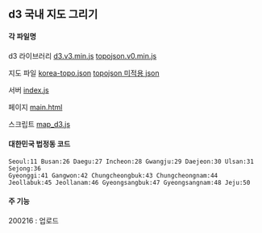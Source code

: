 ## d3 국내 지도 그리기

#### 각 파일명
d3 라이브러리
[d3.v3.min.js](https://github.com/HyeonDKIM/d3.js/blob/master/KoreaMap/d3.v3.min.js)
[topojson.v0.min.js](https://github.com/HyeonDKIM/d3.js/blob/master/KoreaMap/topojson.v0.min.js)

지도 파일
[korea-topo.json](https://github.com/HyeonDKIM/d3.js/blob/master/KoreaMap/korea-topo.json)
[topojson 미적용 json](https://github.com/HyeonDKIM/d3.js/blob/master/KoreaMap/korea.json)

서버
[index.js](https://github.com/HyeonDKIM/d3.js/blob/master/KoreaMap/index.js)

페이지
[main.html](https://github.com/HyeonDKIM/d3.js/blob/master/KoreaMap/main.html
)

스크립트
[map_d3.js](https://github.com/HyeonDKIM/d3.js/blob/master/KoreaMap/map_d3.js
)

#### 대한민국 법정동 코드

    Seoul:11 Busan:26 Daegu:27 Incheon:28 Gwangju:29 Daejeon:30 Ulsan:31 Sejong:36
    Gyeonggi:41 Gangwon:42 Chungcheongbuk:43 Chungcheongnam:44 Jeollabuk:45 Jeollanam:46 Gyeongsangbuk:47 Gyeongsangnam:48 Jeju:50 

#### 주 기능
200216 : 업로드
